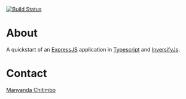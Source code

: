 [![Build Status](https://travis-ci.org/machi1990/typescript-express-quickstart.svg?branch=master)](https://travis-ci.org/machi1990/typescript-express-quickstart)


# About

A quickstart of an [ExpressJS](https://expressjs.com/) application in [Typescript](https://www.typescriptlang.org/) and [InversifyJs](http://inversify.io/).

# Contact
 [Manyanda Chitimbo](manyanda.chitimbo@gmail.com)

